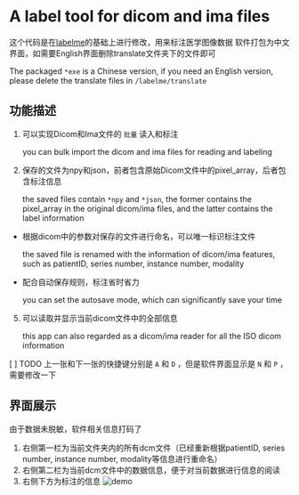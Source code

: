 # A label tool for dicom and ima files

这个代码是在[labelme](https://github.com/wkentaro/labelme)的基础上进行修改，用来标注医学图像数据
软件打包为中文界面，如需要English界面删除translate文件夹下的文件即可

The packaged `*exe` is a Chinese version, if you need an English version, please delete the translate files in `/labelme/translate` 

## 功能描述
1. 可以实现Dicom和Ima文件的 `批量` 读入和标注

   you can bulk import the dicom and ima files for reading and labeling
3. 保存的文件为npy和json，前者包含原始Dicom文件中的pixel_array，后者包含标注信息

   the saved files contain `*npy` and `*json`, the former contains the pixel_array in the original dicom/ima files, and the latter contains the label information
 - 根据dicom中的参数对保存的文件进行命名，可以唯一标识标注文件

   the saved file is renamed with the information of dicom/ima features, such as patientID, series number, instance number, modality
 - 配合自动保存规则，标注省时省力

   you can set the autosave mode, which can significantly save your time
5. 可以读取并显示当前dicom文件中的全部信息

   this app can also regarded as a dicom/ima reader for all the ISO dicom information

[ ] TODO 上一张和下一张的快捷键分别是 `A` 和 `D` ，但是软件界面显示是 `N` 和 `P` ，需要修改一下

## 界面展示
由于数据未脱敏，软件相关信息打码了
1. 右侧第一栏为当前文件夹内的所有dcm文件（已经重新根据patientID, series number, instance number, modality等信息进行重命名）
2. 右侧第二栏为当前dcm文件中的数据信息，便于对当前数据进行信息的阅读
3. 右侧下方为标注的信息
![demo](./imgs/demo.gif)
